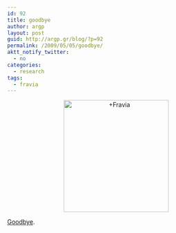 ```yaml
---
id: 92
title: goodbye
author: argp
layout: post
guid: http://argp.gr/blog/?p=92
permalink: /2009/05/05/goodbye/
aktt_notify_twitter:
  - no
categories:
  - research
tags:
  - fravia
---
```

<center>
  <a href="http://www.flickr.com/photos/argp/3503828892/"><img src="http://farm4.static.flickr.com/3621/3503828892_92b6c5b95a_o.png" width="243" height="259" alt="+Fravia" /></a>
</center>

[Goodbye][1].

 [1]: http://www.2113.ch/phplab/mbs.php3/mb001?num=1241367858&#038;thread=1241367858